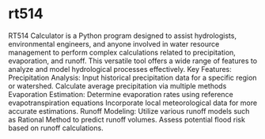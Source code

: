 # rt514
RT514 Calculator is a Python program designed to assist hydrologists, environmental engineers, and anyone involved in water resource management to perform complex calculations related to precipitation, evaporation, and runoff. This versatile tool offers a wide range of features to analyze and model hydrological processes effectively.
Key Features:
Precipitation Analysis:
        Input historical precipitation data for a specific region or watershed.
        Calculate average precipitation via multiple methods
Evaporation Estimation:
        Determine evaporation rates using reference evapotranspiration equations
        Incorporate local meteorological data for more accurate estimations.
Runoff Modeling:
        Utilize various runoff models such as Rational Method to predict runoff volumes.
        Assess potential flood risk based on runoff calculations.
